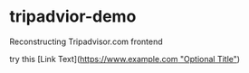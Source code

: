 # tripadvior-demo
Reconstructing Tripadvisor.com frontend

try this
[Link Text]([https://www.example.com "Optional Title"](https://makiladamsuka.github.io/tripadvior-demo/))
